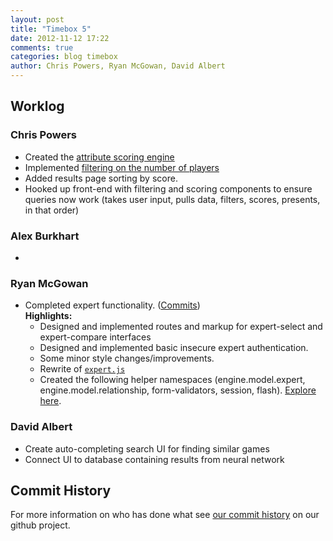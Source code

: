 ```yaml
---
layout: post
title: "Timebox 5"
date: 2012-11-12 17:22
comments: true
categories: blog timebox
author: Chris Powers, Ryan McGowan, David Albert
---
```


## Worklog

### Chris Powers

*   Created the [attribute scoring engine](https://github.com/DRSNJM/board-ultimatum/blob/attr-search/src/board_ultimatum/attr_engine.clj)
*   Implemented [filtering on the number of players](https://github.com/DRSNJM/board-ultimatum/blob/attr-search/src/board_ultimatum/engine/model.clj)
*   Added results page sorting by score.
*   Hooked up front-end with filtering and scoring components to ensure queries now work (takes user input, pulls data, filters, scores, presents, in that order)

### Alex Burkhart

*   

### Ryan McGowan

*   Completed expert functionality. ([Commits](https://github.com/DRSNJM/board-ultimatum/commits/expert-auth))
    <br />**Highlights:**
    *   Designed and implemented routes and markup for expert-select and
        expert-compare interfaces
    *   Designed and implemented basic insecure expert authentication.
    *   Some minor style changes/improvements.
    *   Rewrite of [`expert.js`](https://github.com/DRSNJM/board-ultimatum/blob/cf44804eb7531caac6e89463d9a2c140c54abfcf/resources/public/js/expert.js)
    *   Created the following helper namespaces (engine.model.expert,
        engine.model.relationship, form-validators, session, flash). [Explore
        here](https://github.com/DRSNJM/board-ultimatum/tree/expert-auth/src/board_ultimatum).

### David Albert

*   Create auto-completing search UI for finding similar games
*   Connect UI to database containing results from neural network

## Commit History

For more information on who has done what see [our commit
history](https://github.com/DRSNJM/board-ultimatum/commits/master) on our github
project.
